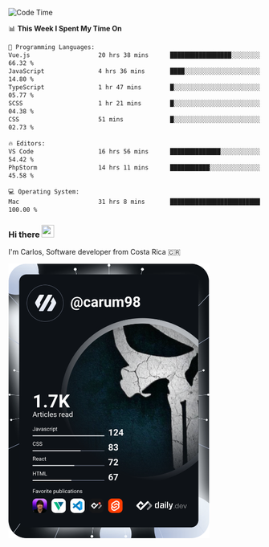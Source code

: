 
<!--START_SECTION:waka-->
![Code Time](http://img.shields.io/badge/Code%20Time-10%2C154%20hrs%2047%20mins-blue)

📊 **This Week I Spent My Time On** 

```text
💬 Programming Languages: 
Vue.js                   20 hrs 38 mins      █████████████████░░░░░░░░   66.32 % 
JavaScript               4 hrs 36 mins       ████░░░░░░░░░░░░░░░░░░░░░   14.80 % 
TypeScript               1 hr 47 mins        █░░░░░░░░░░░░░░░░░░░░░░░░   05.77 % 
SCSS                     1 hr 21 mins        █░░░░░░░░░░░░░░░░░░░░░░░░   04.38 % 
CSS                      51 mins             █░░░░░░░░░░░░░░░░░░░░░░░░   02.73 % 

🔥 Editors: 
VS Code                  16 hrs 56 mins      ██████████████░░░░░░░░░░░   54.42 % 
PhpStorm                 14 hrs 11 mins      ███████████░░░░░░░░░░░░░░   45.58 % 

💻 Operating System: 
Mac                      31 hrs 8 mins       █████████████████████████   100.00 % 
```


<!--END_SECTION:waka-->

### Hi there <img src="https://media.giphy.com/media/hvRJCLFzcasrR4ia7z/giphy.gif" width="25px" height="25px">

I'm Carlos, Software developer from Costa Rica 🇨🇷

<a href="https://app.daily.dev/carum98"><img src="https://github.com/carum98/carum98/blob/main/devcard.svg" width="400" alt="Carlos Umaña Acevedo's Dev Card"/></a>
